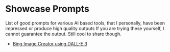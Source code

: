 # Showcase Prompts

List of good prompts for various AI based tools, that I personally, have been impressed or produce high quality outputs
If you are trying these yourself, I cannot guarantee the output. Still cool to share though.

- [Bing Image Creator using DALL-E 3](bing-image-creator)
